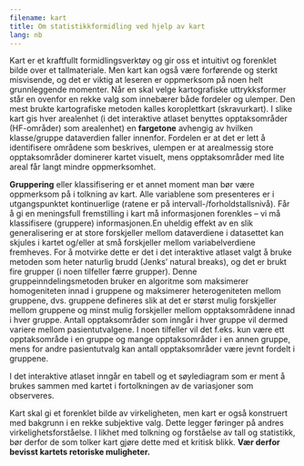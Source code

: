```yaml
---
filename: kart
title: Om statistikkformidling ved hjelp av kart
lang: nb
---
```


Kart er et kraftfullt formidlingsverktøy og gir oss et intuitivt og forenklet bilde over et tallmateriale. Men kart kan også være forførende og sterkt misvisende, og det er viktig at leseren er oppmerksom på noen helt grunnleggende momenter. Når en skal velge kartografiske uttrykksformer står en ovenfor en rekke valg som innebærer både fordeler og ulemper. Den mest brukte kartografiske metoden kalles koroplettkart (skravurkart). I slike kart gis hver arealenhet (i det interaktive atlaset benyttes opptaksområder (HF-områder) som arealenhet) en **fargetone** avhengig av hvilken klasse/gruppe dataverdien faller innenfor. Fordelen er at det er lett å identifisere områdene som beskrives, ulempen er at arealmessig store opptaksområder dominerer kartet visuelt, mens opptaksområder med lite areal får langt mindre oppmerksomhet.

**Gruppering** eller klassifisering er et annet moment man bør være oppmerksom på i tolkning av kart. Alle variablene som presenteres er i utgangspunktet kontinuerlige (ratene er på intervall-/forholdstallsnivå). Får å gi en meningsfull fremstilling i kart må informasjonen forenkles – vi må klassifisere (gruppere) informasjonen.En uheldig effekt av en slik generalisering er at store forskjeller mellom dataverdiene i datasettet kan skjules i kartet og/eller at små forskjeller mellom variabelverdiene fremheves. For å motvirke dette er det i det interaktive atlaset valgt å bruke metoden som heter naturlig brudd (Jenks’ natural breaks), og det er brukt fire grupper (i noen tilfeller færre grupper). Denne gruppeinndelingsmetoden bruker en algoritme som maksimerer homogeniteten innad i gruppene og maksimerer heterogeniteten mellom gruppene, dvs. gruppene defineres slik at det er størst mulig forskjeller mellom gruppene og minst mulig forskjeller mellom opptaksområdene innad i hver gruppe. Antall opptaksområder som inngår i hver gruppe vil dermed variere mellom pasientutvalgene. I noen tilfeller vil det f.eks. kun være ett opptaksområde i en gruppe og mange opptaksområder i en annen gruppe, mens for andre pasientutvalg kan antall opptaksområder være jevnt fordelt i gruppene.

I det interaktive atlaset inngår en tabell og et søylediagram som er ment å brukes sammen med kartet i fortolkningen av de variasjoner som observeres.

Kart skal gi et forenklet bilde av virkeligheten, men kart er også konstruert med bakgrunn i en rekke subjektive valg. Dette legger føringer på andres virkelighetsforståelse. I likhet med tolkning og forståelse av tall og statistikk, bør derfor de som tolker kart gjøre dette med et kritisk blikk. **Vær derfor bevisst kartets retoriske muligheter.**
